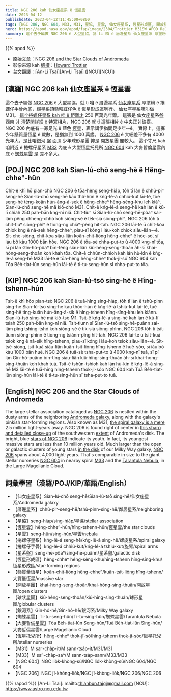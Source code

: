 ```yaml
---
title: NGC 206 kah 仙女座星系 ê 恆星雲
date: 2023-04-12
publishdate: 2023-04-12T11:45:00+0800
tags: [NGC 206, NGC 604, M33, M31, 星協, 星雲, 仙女座星系, 恆星形成區, 開放星團, 球形星團, 銀河系, 蜘蛛星雲, 大麥哲倫星雲, 捲螺仔星系, 捲螺仔手骨, 星系盤, 恆星托兒所, 厝邊星系, 懸質量恆星, 恆星雲]
hero: https://apod.nasa.gov/apod/fap/image/2304/Trottier_M31SW_APOD_Re1024.jpg
summary: 這个去予編做 NGC 206 ê 大型星協，就 tī 咱 ê 厝邊星系 仙女座星系 厚塗粉 ê 捲螺仔手骨內底，綴星系頂懸粉紅仔色 ê 恆星形成區咧行。
---
```


{{% apod %}}

- 原始文章：[NGC 206 and the Star Clouds of Andromeda](https://apod.nasa.gov/apod/ap230412.html)
- 影像來源 kah [版權][copyright]：[Howard Trottier](https://www.astrobin.com/users/htrottier/)
- 台文翻譯：[An-Li Tsai][An-Li Tsai] ([NCU][NCU])

## [漢羅] NGC 206 kah 仙女座星系 ê 恆星雲
這个去予編做 [NGC 206][NGC 206 1] ê 大型星協，就 tī 咱 ê 厝邊星系 [仙女座星系][Andromeda galaxy] 厚塗粉 ê 捲螺仔手骨內底，綴星系頂懸粉紅仔色 ê 恆星形成區咧行。
仙女座星系嘛叫做 M31。
[這个捲螺仔星系 kah 咱 ê 距離才][the spiral galaxy is a mere] 250 百萬光年爾。
這張是 仙女座星系盤西南 [爿][extent] [清楚閣詳細 ê 特寫相片][this sharp and detailed close-up]，NGC 206 就 tī 這張相片 ê 中央正爿彼搭。
NGC 206 內底有一寡足光 ê 藍色 [恆星][stars of NGC 206]，表示講伊猶閣足少年--ê。
實際上，這寡少年懸質量恆星 ê 歲數，是猶無到 1000 萬歲。
[NGC 206][NGC 206 2] ê 大細差不多有 4000 光年大，是比咱銀河 [盤][in the disk] 面頂 少年球形星團 抑是 開放星團 閣較大。
這个寸尺 kah 咱附近 ê 捲螺仔星系 [M33][M33] 內底 ê 大型恆星托兒所 [NGC 604][NGC 604] kah 大麥哲倫星雲內底 ê [蜘蛛星雲][Tarantula Nebula] 是 差不多大。

## [POJ] NGC 206 kah Sian-lú-chō seng-hē ê Hêng-chheⁿ-hûn
Chit-ê khì hō͘ pian-chò NGC 206 ê tōa-hêng seng-hia̍p, to̍h tī lán ê chhù-piⁿ seng-hē Sian-lú-chō seng-hē kāu thô͘-hún ê kńg-lê-á chhiú-kut lāi-té, tòe seng-hē téng-koân hún-âng-á-sek ê hêng-chheⁿ hêng-sêng-khu leh kiâⁿ.
Sian-lú-chō seng-hē mā kiò-chò M31.
Chit-ê kńg-lê-á seng-hē kah lán ê kū-lī chiah 250 pah-bān kng-nî niă.
Chit-tiuⁿ sī Sian-lú-chō seng-hē-pôaⁿ sai-lâm pêng chheng-chhó koh siông-sè ê te̍k-siá siòng-phìⁿ, NGC 206 to̍h tī chit-tiuⁿ siòng-phìⁿ ê tiong-ng chiàⁿ-pêng hit-tah.
NGC 206 lāi-té ū chi̍t-kóa chiok kng ê nâ-sek hêng-chheⁿ, piau-sī kóng i iáu-koh chiok siàu-liân--ê.
Si̍t-chè-siōng, chit-kóa siàu-liân koân-chit-liōng hêng-chheⁿ ê hòe-sò͘, sī iáu bô kàu 1000 bān hòe.
NGC 206 ê tōa-sè chha-put-to ū 4000 kng-nî tōa, sī pí lán Gîn-hô-pôaⁿ bīn-téng siàu-liân kiû-hêng-seng-thoân a̍h-sī khai-hòng-seng-thoân koh khah tōa.
Chit-ê chhùn-chhioh kah lán hù-kīn ê kńg-lê-á seng-hē M33 lāi-té ê tōa-hêng hêng-chheⁿ thok-jî-só͘ NGC 604 kah Tōa Be̍h-tiat-lûn seng-hûn lāi-té ê ti-tu-seng-hûn sī chha-put-to tōa.

## [KIP] NGC 206 kah Sian-lú-tsō sing-hē ê Hîng-tshenn-hûn
Tsit-ê khì hōo pian-tsò NGC 206 ê tuā-hîng sing-hia̍p, to̍h tī lán ê tshù-pinn sing-hē Sian-lú-tsō sing-hē kāu thôo-hún ê kńg-lê-á tshiú-kut lāi-té, tuè sing-hē tíng-kuân hún-âng-á-sik ê hîng-tshenn hîng-sîng-khu leh kiânn.
Sian-lú-tsō sing-hē mā kiò-tsò M̀1.
Tsit-ê kńg-lê-á sing-hē kah lán ê kū-lī tsiah 250 pah-bān kng-nî niă.
Tsit-tiunn sī Sian-lú-tsō sing-hē-puânn sai-lâm pîng tshing-tshó koh siông-sè ê ti̍k-siá siòng-phìnn, NGC 206 to̍h tī tsit-tiunn siòng-phìnn ê tiong-ng tsiànn-pîng hit-tah.
NGC 206 lāi-té ū tsi̍t-kuá tsiok kng ê nâ-sik hîng-tshenn, piau-sī kóng i iáu-koh tsiok siàu-liân--ê.
Si̍t-tsè-siōng, tsit-kuá siàu-liân kuân-tsit-liōng hîng-tshenn ê huè-sòo, sī iáu bô kàu 1000 bān huè.
NGC 206 ê tuā-sè tsha-put-to ū 4000 kng-nî tuā, sī pí lán Gîn-hô-puânn bīn-tíng siàu-liân kiû-hîng-sing-thuân a̍h-sī khai-hòng-sing-thuân koh khah tuā.
Tsit-ê tshùn-tshioh kah lán hù-kīn ê kńg-lê-á sing-hē M̀3 lāi-té ê tuā-hîng hîng-tshenn thok-jî-sóo NGC 604 kah Tuā Be̍h-tiat-lûn sing-hûn lāi-té ê ti-tu-sing-hûn sī tsha-put-to tuā.

## [English] NGC 206 and the Star Clouds of Andromeda
The large stellar association cataloged as [NGC 206][NGC 206 1] is nestled within the dusty arms of the neighboring [Andromeda galaxy][Andromeda galaxy], along with the galaxy's pinkish star-forming regions.
Also known as M31, [the spiral galaxy is a mere][the spiral galaxy is a mere] 2.5 million light-years away.
NGC 206 is found right of center in [this sharp and detailed close-up][this sharp and detailed close-up] of the southwestern [extent][extent] of Andromeda's disk.
The bright, blue [stars of NGC 206][stars of NGC 206] indicate its youth.
In fact, its youngest massive stars are less than 10 million years old.
Much larger than the open or galactic clusters of young stars [in the disk][in the disk] of our Milky Way galaxy, [NGC 206][NGC 206 2] spans about 4,000 light-years.
That's comparable in size to the giant stellar nurseries [NGC 604][NGC 604] in nearby spiral [M33][M33] and the [Tarantula Nebula][Tarantula Nebula], in the Large Magellanic Cloud.

## 詞彙學習（漢羅/POJ/KIP/華語/English）
- 【仙女座星系】Sian-lú-chō seng-hē/Sian-lú-tsō sing-hē/仙女座星系/Andromeda galaxy
- 【厝邊星系】chhù-piⁿ-seng-hē/tshù-pinn-sing-hē/鄰居星系/neighboring galaxy
- 【星協】seng-hia̍p/sing-hia̍p/星協/stellar association
- 【恆星雲】hêng-chheⁿ-hûn/hîng-tshenn-hûn/恆星雲/the star clouds
- 【星雲】seng-hûn/sing-hûn/星雲/nebula
- 【捲螺仔星系】kńg-lê-á seng-hē/kńg-lê-á sing-hē/螺旋星系/spiral galaxy
- 【捲螺仔手骨】kńg-lê-á chhiú-kut/kńg-lê-á tshiú-kut/旋臂/spiral arms
- 【星系盤】seng-hē-pôaⁿ/sing-hē-puânn/星系盤/galactic disk
- 【恆星形成區】hêng-chheⁿ hêng-sêng-khu/hîng-tshenn hîng-sîng-khu/恆星形成區/star-forming regions
- 【懸質量恆星】koân-chit-liōng hêng-chheⁿ/kuân-tsit-liōng hîng-tshenn/大質量恆星/massive star
- 【開放星團】khai-hòng-seng-thoân/khai-hòng-sing-thuân/開放星團/open clusters
- 【球狀星團】kiû-hêng-seng-thoân/kiû-hîng-sing-thuân/球形星團/globular clusters
- 【銀河系】Gîn-hô-hē/Gîn-hô-hē/銀河系/Milky Way galaxy
- 【蜘蛛星雲】Ti-tu-seng-hûn/Ti-tu-sing-hûn/蜘蛛星雲/Tarantula Nebula
- 【大麥哲倫星雲】Tōa Be̍h-tiat-lûn Seng-hûn/Tuā Be̍h-tiat-lûn Sing-hûn/大麥哲倫星雲/Large Magellanic Cloud
- 【恆星托兒所】hêng-chheⁿ thok-jî-só͘/hîng-tshenn thok-jî-sóo/恆星托兒所/stellar nurseries 
- 【M31】M saⁿ-cha̍p-it/M sann-tsa̍p-it/M31/M31
- 【M33】M saⁿ-cha̍p-saⁿ/M sann-tsa̍p-sann/M33/M33
- 【NGC 604】NGC lio̍k-khòng-sù/NGC lio̍k-khòng-sù/NGC 604/NGC 604
- 【NGC 206】NGC jī-khòng-lio̍k/NGC jī-khòng-lio̍k/NGC 206/NGC 206


{{% /apod %}}
[An-Li Tsai]: mailto:thianbun.taigi@gmail.com
[NCU]: https://www.astro.ncu.edu.tw

[copyright]: https://apod.nasa.gov/apod/fap/lib/about_apod.html#srapply
[License]: https://creativecommons.org/licenses/by/2.0/

[NGC 206 1]:https://apod.nasa.gov/apod/ap990402.html
[Andromeda galaxy]:https://apod.nasa.gov/apod/ap220119.html
[the spiral galaxy is a mere]:http://www.nasa.gov/mission_pages/hubble/science/milky-way-collide.html
[this sharp and detailed close-up]:https://www.astrobin.com/fime8c/
[extent]:https://apod.nasa.gov/apod/ap061228.html
[stars of NGC 206]:http://adsabs.harvard.edu/abs/1996ApJ...468..633H
[in the disk]:https://apod.nasa.gov/apod/ap120912.html
[NGC 206 2]:http://messier.seds.org/more/m031_n206.html
[NGC 604]:https://apod.nasa.gov/apod/ap121211.html
[M33]:https://apod.nasa.gov/apod/ap121220.html
[Tarantula Nebula]:https://apod.nasa.gov/apod/ap140612.html


